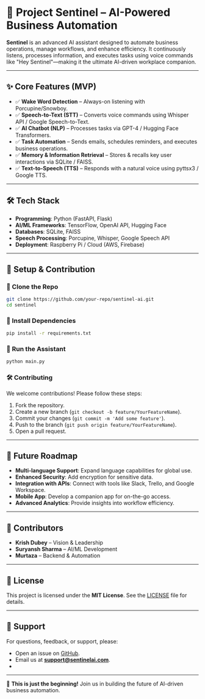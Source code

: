 # 🚀 Project Sentinel – AI-Powered Business Automation  

**Sentinel** is an advanced AI assistant designed to automate business operations, manage workflows, and enhance efficiency. It continuously listens, processes information, and executes tasks using voice commands like "Hey Sentinel"—making it the ultimate AI-driven workplace companion.  

---

## ✨ Core Features (MVP)  
- ✅ **Wake Word Detection** – Always-on listening with Porcupine/Snowboy.  
- ✅ **Speech-to-Text (STT)** – Converts voice commands using Whisper API / Google Speech-to-Text.  
- ✅ **AI Chatbot (NLP)** – Processes tasks via GPT-4 / Hugging Face Transformers.  
- ✅ **Task Automation** – Sends emails, schedules reminders, and executes business operations.  
- ✅ **Memory & Information Retrieval** – Stores & recalls key user interactions via SQLite / FAISS.  
- ✅ **Text-to-Speech (TTS)** – Responds with a natural voice using pyttsx3 / Google TTS.  

---

## 🛠️ Tech Stack  
- **Programming**: Python (FastAPI, Flask)  
- **AI/ML Frameworks**: TensorFlow, OpenAI API, Hugging Face  
- **Databases**: SQLite, FAISS  
- **Speech Processing**: Porcupine, Whisper, Google Speech API  
- **Deployment**: Raspberry Pi / Cloud (AWS, Firebase)  

---

## 🚀 Setup & Contribution  

### 📌 Clone the Repo  
```bash
git clone https://github.com/your-repo/sentinel-ai.git
cd sentinel
```  

### 📌 Install Dependencies  
```bash
pip install -r requirements.txt
```  

### 📌 Run the Assistant  
```bash
python main.py
```  

### 🛠️ Contributing  
We welcome contributions! Please follow these steps:  
1. Fork the repository.  
2. Create a new branch (`git checkout -b feature/YourFeatureName`).  
3. Commit your changes (`git commit -m 'Add some feature'`).  
4. Push to the branch (`git push origin feature/YourFeatureName`).  
5. Open a pull request.  

---

## 🌟 Future Roadmap  
- **Multi-language Support**: Expand language capabilities for global use.  
- **Enhanced Security**: Add encryption for sensitive data.  
- **Integration with APIs**: Connect with tools like Slack, Trello, and Google Workspace.  
- **Mobile App**: Develop a companion app for on-the-go access.  
- **Advanced Analytics**: Provide insights into workflow efficiency.  

---

## 👥 Contributors  
- **Krish Dubey** – Vision & Leadership  
- **Suryansh Sharma** – AI/ML Development  
- **Murtaza** – Backend & Automation  

---

## 📜 License  
This project is licensed under the **MIT License**. See the [LICENSE](LICENSE) file for details.  

---

## 💬 Support  
For questions, feedback, or support, please:  
- Open an issue on [GitHub](https://github.com/your-repo/sentinel/issues).  
- Email us at **support@sentinelai.com**.
- 
---

🚀 **This is just the beginning!** Join us in building the future of AI-driven business automation.  
